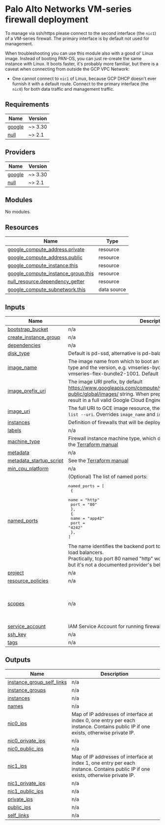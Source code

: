 # Palo Alto Networks VM-series firewall deployment

To manage via ssh/https please connect to the second interface (the `nic1`) of a VM-series firewall. The primary interface is by default not used for management.

When troubleshooting you can use this module also with a good ol' Linux image. Instead of booting PAN-OS, you can just re-create the same instance with Linux. It boots faster, it's probably more familiar, but there is a caveat when connecting from outside the GCP VPC Network:

- One cannot connect to `nic1` of Linux, because GCP DHCP doesn't ever furnish it with a default route. Connect to the primary interface (the `nic0`) for both data traffic and management traffic.

<!-- BEGINNING OF PRE-COMMIT-TERRAFORM DOCS HOOK -->
## Requirements

| Name | Version |
|------|---------|
| <a name="requirement_google"></a> [google](#requirement\_google) | ~> 3.30 |
| <a name="requirement_null"></a> [null](#requirement\_null) | ~> 2.1 |

## Providers

| Name | Version |
|------|---------|
| <a name="provider_google"></a> [google](#provider\_google) | ~> 3.30 |
| <a name="provider_null"></a> [null](#provider\_null) | ~> 2.1 |

## Modules

No modules.

## Resources

| Name | Type |
|------|------|
| [google_compute_address.private](https://registry.terraform.io/providers/hashicorp/google/latest/docs/resources/compute_address) | resource |
| [google_compute_address.public](https://registry.terraform.io/providers/hashicorp/google/latest/docs/resources/compute_address) | resource |
| [google_compute_instance.this](https://registry.terraform.io/providers/hashicorp/google/latest/docs/resources/compute_instance) | resource |
| [google_compute_instance_group.this](https://registry.terraform.io/providers/hashicorp/google/latest/docs/resources/compute_instance_group) | resource |
| [null_resource.dependency_getter](https://registry.terraform.io/providers/hashicorp/null/latest/docs/resources/resource) | resource |
| [google_compute_subnetwork.this](https://registry.terraform.io/providers/hashicorp/google/latest/docs/data-sources/compute_subnetwork) | data source |

## Inputs

| Name | Description | Type | Default | Required |
|------|-------------|------|---------|:--------:|
| <a name="input_bootstrap_bucket"></a> [bootstrap\_bucket](#input\_bootstrap\_bucket) | n/a | `string` | `""` | no |
| <a name="input_create_instance_group"></a> [create\_instance\_group](#input\_create\_instance\_group) | n/a | `bool` | `false` | no |
| <a name="input_dependencies"></a> [dependencies](#input\_dependencies) | n/a | `list(string)` | `[]` | no |
| <a name="input_disk_type"></a> [disk\_type](#input\_disk\_type) | Default is pd-ssd, alternative is pd-balanced. | `string` | `"pd-ssd"` | no |
| <a name="input_image_name"></a> [image\_name](#input\_image\_name) | The image name from which to boot an instance, including the license type and the version, e.g. vmseries-byol-814, vmseries-bundle1-814, vmseries-flex-bundle2-1001. Default is vmseries-flex-bundle1-913. | `string` | `"vmseries-flex-bundle1-913"` | no |
| <a name="input_image_prefix_uri"></a> [image\_prefix\_uri](#input\_image\_prefix\_uri) | The image URI prefix, by default https://www.googleapis.com/compute/v1/projects/paloaltonetworksgcp-public/global/images/ string. When prepended to `image_name` it should result in a full valid Google Cloud Engine image resource URI. | `string` | `"https://www.googleapis.com/compute/v1/projects/paloaltonetworksgcp-public/global/images/"` | no |
| <a name="input_image_uri"></a> [image\_uri](#input\_image\_uri) | The full URI to GCE image resource, the output of `gcloud compute images list --uri`. Overrides `image_name` and `image_prefix_uri` inputs. | `string` | `null` | no |
| <a name="input_instances"></a> [instances](#input\_instances) | Definition of firewalls that will be deployed | `map(any)` | n/a | yes |
| <a name="input_labels"></a> [labels](#input\_labels) | n/a | `map(any)` | `{}` | no |
| <a name="input_machine_type"></a> [machine\_type](#input\_machine\_type) | Firewall instance machine type, which depends on the license used. See the [Terraform manual](https://www.terraform.io/docs/providers/google/r/compute_instance.html) | `string` | `"n1-standard-4"` | no |
| <a name="input_metadata"></a> [metadata](#input\_metadata) | n/a | `map(string)` | `{}` | no |
| <a name="input_metadata_startup_script"></a> [metadata\_startup\_script](#input\_metadata\_startup\_script) | See the [Terraform manual](https://www.terraform.io/docs/providers/google/r/compute_instance.html) | `string` | `null` | no |
| <a name="input_min_cpu_platform"></a> [min\_cpu\_platform](#input\_min\_cpu\_platform) | n/a | `string` | `"Intel Broadwell"` | no |
| <a name="input_named_ports"></a> [named\_ports](#input\_named\_ports) | (Optional) The list of named ports:<pre>named_ports = [<br>  {<br>    name = "http"<br>    port = "80"<br>  },<br>  {<br>    name = "app42"<br>    port = "4242"<br>  },<br>]</pre>The name identifies the backend port to receive the traffic from the global load balancers.<br>Practically, tcp port 80 named "http" works even when not defined here, but it's not a documented provider's behavior. | `list` | `[]` | no |
| <a name="input_project"></a> [project](#input\_project) | n/a | `string` | `null` | no |
| <a name="input_resource_policies"></a> [resource\_policies](#input\_resource\_policies) | n/a | `list(string)` | `[]` | no |
| <a name="input_scopes"></a> [scopes](#input\_scopes) | n/a | `list(string)` | <pre>[<br>  "https://www.googleapis.com/auth/compute.readonly",<br>  "https://www.googleapis.com/auth/cloud.useraccounts.readonly",<br>  "https://www.googleapis.com/auth/devstorage.read_only",<br>  "https://www.googleapis.com/auth/logging.write",<br>  "https://www.googleapis.com/auth/monitoring.write"<br>]</pre> | no |
| <a name="input_service_account"></a> [service\_account](#input\_service\_account) | IAM Service Account for running firewall instance (just the email) | `string` | `null` | no |
| <a name="input_ssh_key"></a> [ssh\_key](#input\_ssh\_key) | n/a | `string` | `""` | no |
| <a name="input_tags"></a> [tags](#input\_tags) | n/a | `list(string)` | `[]` | no |

## Outputs

| Name | Description |
|------|-------------|
| <a name="output_instance_group_self_links"></a> [instance\_group\_self\_links](#output\_instance\_group\_self\_links) | n/a |
| <a name="output_instance_groups"></a> [instance\_groups](#output\_instance\_groups) | n/a |
| <a name="output_instances"></a> [instances](#output\_instances) | n/a |
| <a name="output_names"></a> [names](#output\_names) | n/a |
| <a name="output_nic0_ips"></a> [nic0\_ips](#output\_nic0\_ips) | Map of IP addresses of interface at index 0, one entry per each instance. Contains public IP if one exists, otherwise private IP. |
| <a name="output_nic0_private_ips"></a> [nic0\_private\_ips](#output\_nic0\_private\_ips) | n/a |
| <a name="output_nic0_public_ips"></a> [nic0\_public\_ips](#output\_nic0\_public\_ips) | n/a |
| <a name="output_nic1_ips"></a> [nic1\_ips](#output\_nic1\_ips) | Map of IP addresses of interface at index 1, one entry per each instance. Contains public IP if one exists, otherwise private IP. |
| <a name="output_nic1_private_ips"></a> [nic1\_private\_ips](#output\_nic1\_private\_ips) | n/a |
| <a name="output_nic1_public_ips"></a> [nic1\_public\_ips](#output\_nic1\_public\_ips) | n/a |
| <a name="output_private_ips"></a> [private\_ips](#output\_private\_ips) | n/a |
| <a name="output_public_ips"></a> [public\_ips](#output\_public\_ips) | n/a |
| <a name="output_self_links"></a> [self\_links](#output\_self\_links) | n/a |
<!-- END OF PRE-COMMIT-TERRAFORM DOCS HOOK -->